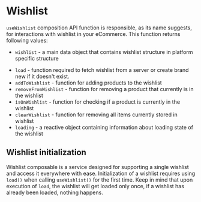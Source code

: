 # Wishlist

`useWishlist` composition API function is responsible, as its name suggests, for interactions with wishlist in your eCommerce. This function returns following values:

- `wishlist` - a main data object that contains wishlist structure in platform specific structure

<Content slot-key="wishlist-interface" />

- `load` - function required to fetch wishlist from a server or create brand new if it doesn't exist.  
- `addToWishlist` - function for adding products to the wishlist
- `removeFromWishlist` - function for removing a product that currently is in the wishlist
- `isOnWishlist` - function for checking if a product is currently in the wishlist
- `clearWishlist` - function for removing all items currently stored in wishlist
- `loading` - a reactive object containing information about loading state of the wishlist

## Wishlist initialization

Wishlist composable is a service designed for supporting a single wishlist and access it everywhere with ease. 
Initialization of a wishlist requires using `load()` when calling `useWishlist()` for the first time. Keep in mind that upon
execution of `load`, the wishlist will get loaded only once, if a wishlist has already been loaded, nothing happens.  

<Content slot-key="wishlist-initialization" />


